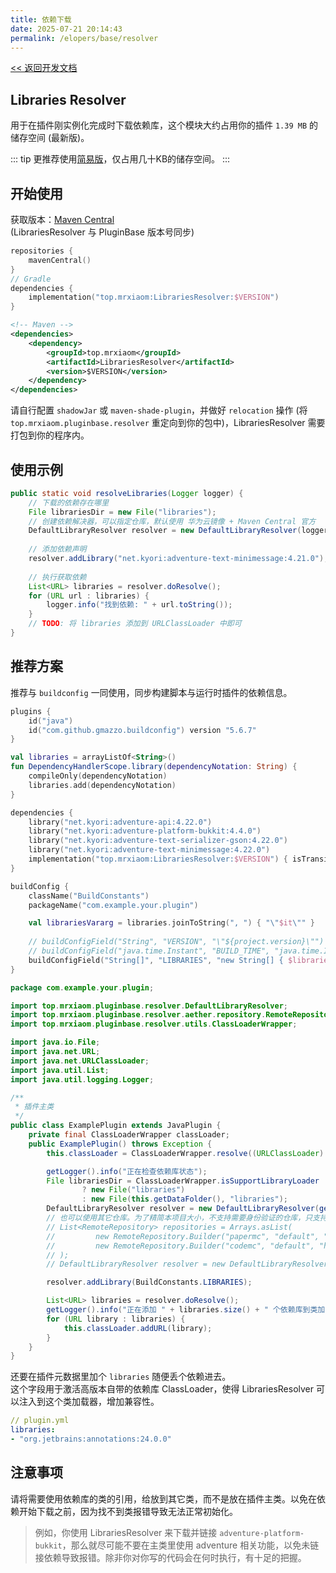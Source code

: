 ```yaml
---
title: 依赖下载
date: 2025-07-21 20:14:43
permalink: /elopers/base/resolver
---
```


[<< 返回开发文档](/elopers/base/intro)

## Libraries Resolver

用于在插件刚实例化完成时下载依赖库，这个模块大约占用你的插件 `1.39 MB` 的储存空间 (最新版)。

::: tip
更推荐使用[简易版](/elopers/base/resolver/lite)，仅占用几十KB的储存空间。
:::

## 开始使用

获取版本：[Maven Central](https://central.sonatype.com/artifact/top.mrxiaom/LibrariesResolver/versions)  
(LibrariesResolver 与 PluginBase 版本号同步)

```kotlin
repositories {
    mavenCentral()
}
// Gradle
dependencies {
    implementation("top.mrxiaom:LibrariesResolver:$VERSION")
}
```

```xml
<!-- Maven -->
<dependencies>
    <dependency>
        <groupId>top.mrxiaom</groupId>
        <artifactId>LibrariesResolver</artifactId>
        <version>$VERSION</version>
    </dependency>
</dependencies>
```

请自行配置 `shadowJar` 或 `maven-shade-plugin`，并做好 `relocation` 操作 (将 `top.mrxiaom.pluginbase.resolver` 重定向到你的包中)，LibrariesResolver 需要打包到你的程序内。

## 使用示例

```java
public static void resolveLibraries(Logger logger) {
    // 下载的依赖存在哪里
    File librariesDir = new File("libraries");
    // 创建依赖解决器，可以指定仓库，默认使用 华为云镜像 + Maven Central 官方
    DefaultLibraryResolver resolver = new DefaultLibraryResolver(logger, librariesDir);
    
    // 添加依赖声明
    resolver.addLibrary("net.kyori:adventure-text-minimessage:4.21.0");
    
    // 执行获取依赖
    List<URL> libraries = resolver.doResolve();
    for (URL url : libraries) {
        logger.info("找到依赖: " + url.toString());
    }
    // TODO: 将 libraries 添加到 URLClassLoader 中即可
}
```

## 推荐方案

推荐与 `buildconfig` 一同使用，同步构建脚本与运行时插件的依赖信息。

```kotlin
plugins {
    id("java")
    id("com.github.gmazzo.buildconfig") version "5.6.7"
}

val libraries = arrayListOf<String>()
fun DependencyHandlerScope.library(dependencyNotation: String) {
    compileOnly(dependencyNotation)
    libraries.add(dependencyNotation)
}

dependencies {
    library("net.kyori:adventure-api:4.22.0")
    library("net.kyori:adventure-platform-bukkit:4.4.0")
    library("net.kyori:adventure-text-serializer-gson:4.22.0")
    library("net.kyori:adventure-text-minimessage:4.22.0")
    implementation("top.mrxiaom:LibrariesResolver:$VERSION") { isTransitive = false }
}

buildConfig {
    className("BuildConstants")
    packageName("com.example.your.plugin")

    val librariesVararg = libraries.joinToString(", ") { "\"$it\"" }
    
    // buildConfigField("String", "VERSION", "\"${project.version}\"")
    // buildConfigField("java.time.Instant", "BUILD_TIME", "java.time.Instant.ofEpochSecond(${System.currentTimeMillis() / 1000L}L)")
    buildConfigField("String[]", "LIBRARIES", "new String[] { $librariesVararg }")
}
```

```java
package com.example.your.plugin;

import top.mrxiaom.pluginbase.resolver.DefaultLibraryResolver;
import top.mrxiaom.pluginbase.resolver.aether.repository.RemoteRepository;
import top.mrxiaom.pluginbase.resolver.utils.ClassLoaderWrapper;

import java.io.File;
import java.net.URL;
import java.net.URLClassLoader;
import java.util.List;
import java.util.logging.Logger;

/**
 * 插件主类
 */
public class ExamplePlugin extends JavaPlugin {
    private final ClassLoaderWrapper classLoader;
    public ExamplePlugin() throws Exception {
        this.classLoader = ClassLoaderWrapper.resolve((URLClassLoader) getClassLoader());

        getLogger().info("正在检查依赖库状态");
        File librariesDir = ClassLoaderWrapper.isSupportLibraryLoader
                ? new File("libraries")
                : new File(this.getDataFolder(), "libraries");
        DefaultLibraryResolver resolver = new DefaultLibraryResolver(getLogger(), librariesDir);
        // 也可以使用其它仓库。为了精简本项目大小，不支持需要身份验证的仓库，只支持公开仓库
        // List<RemoteRepository> repositories = Arrays.asList(
        //         new RemoteRepository.Builder("papermc", "default", "https://repo.papermc.io/repository/maven-public").build(),
        //         new RemoteRepository.Builder("codemc", "default", "https://repo.codemc.io/repository/maven-public").build()
        // );
        // DefaultLibraryResolver resolver = new DefaultLibraryResolver(logger, librariesDir, repositories);

        resolver.addLibrary(BuildConstants.LIBRARIES);

        List<URL> libraries = resolver.doResolve();
        getLogger().info("正在添加 " + libraries.size() + " 个依赖库到类加载器");
        for (URL library : libraries) {
            this.classLoader.addURL(library);
        }
    }
}
```

还要在插件元数据里加个 `libraries` 随便丢个依赖进去。  
这个字段用于激活高版本自带的依赖库 ClassLoader，使得 LibrariesResolver 可以注入到这个类加载器，增加兼容性。
```yaml
// plugin.yml
libraries:
- "org.jetbrains:annotations:24.0.0"
```

## 注意事项

请将需要使用依赖库的类的引用，给放到其它类，而不是放在插件主类。以免在依赖开始下载之前，因为找不到类报错导致无法正常初始化。

> 例如，你使用 LibrariesResolver 来下载并链接 `adventure-platform-bukkit`，那么就尽可能不要在主类里使用 adventure 相关功能，以免未链接依赖导致报错。除非你对你写的代码会在何时执行，有十足的把握。

